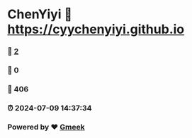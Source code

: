 # ChenYiyi :link: https://cyychenyiyi.github.io 
### :page_facing_up: [2](https://cyychenyiyi.github.io/tag.html) 
### :speech_balloon: 0 
### :hibiscus: 406 
### :alarm_clock: 2024-07-09 14:37:34 
### Powered by :heart: [Gmeek](https://github.com/Meekdai/Gmeek)
